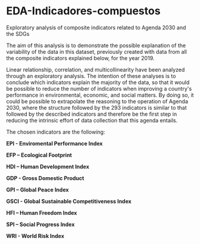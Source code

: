 # EDA-Indicadores-compuestos

Exploratory analysis of composite indicators related to Agenda 2030 and the SDGs

The aim of this analysis is to demonstrate the possible explanation of the variability of the data in this dataset, previously created with data from all the composite indicators explained below, for the year 2019.

Linear relationship, correlation, and multicollinearity have been analyzed through an exploratory analysis. The intention of these analyses is to conclude which indicators explain the majority of the data, so that it would be possible to reduce the number of indicators when improving a country's performance in environmental, economic, and social matters. By doing so, it could be possible to extrapolate the reasoning to the operation of Agenda 2030, where the structure followed by the 293 indicators is similar to that followed by the described indicators and therefore be the first step in reducing the intrinsic effort of data collection that this agenda entails.

The chosen indicators are the following:



**EPI - Enviromental Performance Index**

**EFP – Ecological Footprint** 

**HDI – Human Development Index** 

**GDP - Gross Domestic Product**

**GPI – Global Peace Index**

**GSCI - Global Sustainable Competitiveness Index**

**HFI – Human Freedom Index**

**SPI – Social Progress Index**

**WRI - World Risk Index**
